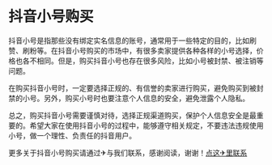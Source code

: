 # 抖音小号购买

抖音小号是指那些没有绑定实名信息的账号，通常用于一些特定的目的，比如刷赞、刷粉等。在抖音小号购买的市场中，有很多卖家提供各种各样的小号选择，价格也各不相同。但是，购买抖音小号也存在很多风险，比如小号被封禁、被注销等问题。

在购买抖音小号时，一定要选择正规的、有信誉的卖家进行购买，避免购买到被封禁的小号。另外，购买小号时也要注意个人信息的安全，避免泄露个人隐私。

总之，购买抖音小号需要谨慎对待，选择正规渠道购买，保护个人信息安全是最重要的。希望大家在使用抖音小号的过程中，能够遵守相关规定，不要违法违规使用小号，做一个理性、负责任的抖音用户。

更多关于抖音小号购买请通过✈与我们联系，感谢阅读，谢谢！[点这✈里联系](https://c.k02.cc)
